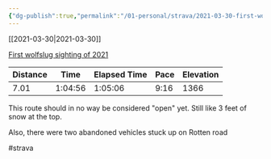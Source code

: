 ```yaml
---
{"dg-publish":true,"permalink":"/01-personal/strava/2021-03-30-first-wolfslug-sighting-of-2021/"}
---
```



[[2021-03-30\|2021-03-30]]

[First wolfslug sighting of 2021](https://www.strava.com/activities/5040546022)

| Distance | Time    | Elapsed Time | Pace | Elevation |
| -------- | ------- | ------------ | ---- | --------- |
| 7.01     | 1:04:56 | 1:05:06      | 9:16 | 1366      |


This route should in no way be considered "open" yet. Still like 3 feet of snow at the top.

Also, there were two abandoned vehicles stuck up on Rotten road

#strava

